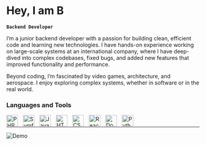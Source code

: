 # Hey, I am B

**`Backend Developer`**

I’m a junior backend developer with a passion for building clean, efficient code and learning new technologies. I have hands-on experience working on large-scale systems at an international company, where I have deep-dived into complex codebases, fixed bugs, and added new features that improved functionality and performance.

Beyond coding, I’m fascinated by video games, architecture, and aerospace. I enjoy exploring complex systems, whether in software or in the real world.


### Languages and Tools

<img align="left" alt="PHP" width="30px" style="padding-right:10px;" src="https://cdn.jsdelivr.net/gh/devicons/devicon/icons/php/php-original.svg" />
<img align="left" alt="Symfony" width="30px" style="padding-right:10px;" src="https://cdn.jsdelivr.net/gh/devicons/devicon/icons/symfony/symfony-original.svg" />
<img align="left" alt="JavaScript" width="30px" style="padding-right:10px;" src="https://cdn.jsdelivr.net/gh/devicons/devicon/icons/javascript/javascript-original.svg" />
<img align="left" alt="HTML5" width="30px" style="padding-right:10px;" src="https://cdn.jsdelivr.net/gh/devicons/devicon/icons/html5/html5-original.svg" />
<img align="left" alt="CSS3" width="30px" style="padding-right:10px;" src="https://cdn.jsdelivr.net/gh/devicons/devicon/icons/css3/css3-original.svg" />
<img align="left" alt="React Native" width="30px" style="padding-right:10px;" src="https://cdn.jsdelivr.net/gh/devicons/devicon/icons/react/react-original.svg" />
<img align="left" alt="Doctrine" width="30px" style="padding-right:10px;" src="https://cdn.jsdelivr.net/gh/devicons/devicon/icons/doctrine/doctrine-original.svg" />
<img align="left" alt="Python" width="30px" style="padding-right:10px;" src="https://cdn.jsdelivr.net/gh/devicons/devicon/icons/python/python-original.svg" />

<br>
<hr>

![Demo](https://media1.tenor.com/m/QyV678fFNokAAAAd/gordon-freeman-half-life2.gif)

